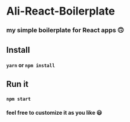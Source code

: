 # Ali-React-Boilerplate

### my simple boilerplate for React apps :upside_down_face:

## Install 
#### `yarn` or `npm install`

## Run it
#### `npm start`

#### feel free to customize it as you like :smiley:
